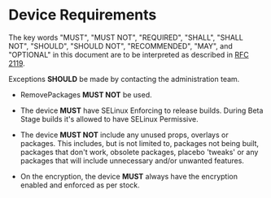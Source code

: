<!-- This document is heavily inspired by https://github.com/PixelExperience/docs -->
# Device Requirements

The key words "MUST", "MUST NOT", "REQUIRED", "SHALL", "SHALL NOT", "SHOULD", "SHOULD NOT", "RECOMMENDED",  "MAY", and "OPTIONAL" in this document are to be interpreted as described in [RFC 2119](https://tools.ietf.org/html/rfc2119).

Exceptions **SHOULD** be made by contacting the administration team.

- RemovePackages **MUST NOT** be used.

- The device **MUST** have SELinux Enforcing to release builds. During Beta Stage builds it's allowed to have SELinux Permissive.

- The device **MUST NOT** include any unused props, overlays or packages. This includes, but is not limited to, packages not being built, packages that don't work, obsolete packages, placebo 'tweaks' or any packages that will include unnecessary and/or unwanted features.

- On the encryption, the device **MUST** always have the encryption enabled and enforced as per stock.
